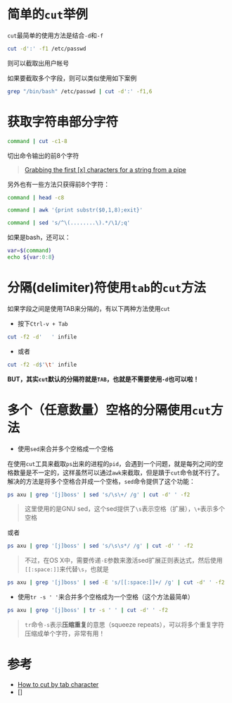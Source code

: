 # 简单的`cut`举例

`cut`最简单的使用方法是结合`-d`和`-f`

```bash
cut -d':' -f1 /etc/passwd
```

则可以截取出用户帐号

如果要截取多个字段，则可以类似使用如下案例

```bash
grep "/bin/bash" /etc/passwd | cut -d':' -f1,6
```

# 获取字符串部分字符

```bash
command | cut -c1-8
```

切出命令输出的前8个字符

> [Grabbing the first [x] characters for a string from a pipe](https://unix.stackexchange.com/questions/3454/grabbing-the-first-x-characters-for-a-string-from-a-pipe)

另外也有一些方法只获得前8个字符：

```bash
command | head -c8

command | awk '{print substr($0,1,8);exit}' 

command | sed 's/^\(........\).*/\1/;q'
```

如果是bash，还可以：

```bash
var=$(command)
echo ${var:0:8}
```

# 分隔(delimiter)符使用`tab`的`cut`方法

如果字段之间是使用TAB来分隔的，有以下两种方法使用`cut`

* 按下`Ctrl-v + Tab`

```bash
cut -f2 -d'   ' infile
```

* 或者

```bash
cut -f2 -d$'\t' infile
```

**BUT，其实`cut`默认的分隔符就是`TAB`，也就是不需要使用`-d`也可以啦！**

# 多个（任意数量）空格的分隔使用`cut`方法

* 使用`sed`来合并多个空格成一个空格

在使用`cut`工具来截取`ps`出来的进程的`pid`，会遇到一个问题，就是每列之间的空格数量是不一定的，这样虽然可以通过`awk`来截取，但是蹪于`cut`命令就不行了。解决的方法是将多个空格合并成一个空格，`sed`命令提供了这个功能：

```bash
ps axu | grep '[j]boss' | sed 's/\s\+/ /g' | cut -d' ' -f2
```

> 这里使用的是GNU sed，这个sed提供了`\s`表示空格（扩展），`\+`表示多个空格

或者

```bash
ps axu | grep '[j]boss' | sed 's/\s\s*/ /g' | cut -d' ' -f2
```

> 不过，在OS X中，需要传递`-E`参数来激活sed扩展正则表达式，然后使用`[[:space:]]`来代替`\s`，也就是

```bash
ps axu | grep '[j]boss' | sed -E 's/[[:space:]]+/ /g' | cut -d' ' -f2
```

* 使用`tr -s ' '`来合并多个空格成为一个空格（这个方法最简单）

```bash
ps axu | grep '[j]boss' | tr -s ' ' | cut -d' ' -f2
```

> `tr`命令`-s`表示**压缩重复**的意思（squeeze repeats），可以将多个重复字符压缩成单个字符，非常有用！

# 参考

* [How to cut by tab character](http://unix.stackexchange.com/questions/35369/how-to-cut-by-tab-character)
* []